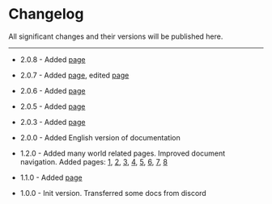 # Changelog

All significant changes and their versions will be published here.

***

- 2.0.8 - Added [page](unnoficial_docs/guides/create_new_hud_medallion.md)
- 2.0.7 - Added [page](unnoficial_docs/base/loading_screens.md), edited [page](unnoficial_docs/guides/create_usm_video.md)
- 2.0.6 - Added [page](unnoficial_docs/guides/create_usm_video.md)
- 2.0.5 - Added [page](unnoficial_docs/bugs/uv_bug.md)
- 2.0.3 - Added [page](unnoficial_docs/useful_features/setup_script_studio.md) 
- 2.0.0 - Added English version of documentation
- 1.2.0 - Added many world related pages. Improved document navigation. Added pages: 
    [1](unnoficial_docs/base/world/world.md), [2](unnoficial_docs/references/world/env_params.md), 
    [3](unnoficial_docs/references/world/merged_geometry_params.md), [4](unnoficial_docs/references/world/pathlib.md), 
    [5](unnoficial_docs/references/world/shadow_params.md), [6](unnoficial_docs/references/world/umbra.md),
    [7](unnoficial_docs/references/world/world_params.md), [8](unnoficial_docs/references/data_types.md)

- 1.1.0 - Added [page](unnoficial_docs/references/file_extensions.md) 
- 1.0.0 - Init version. Transferred some docs from discord